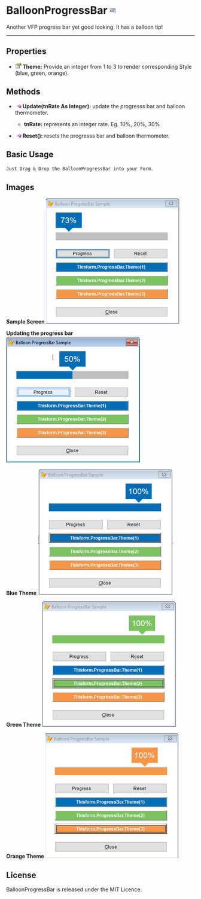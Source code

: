 # BalloonProgressBar ![](images/prg.gif)  

Another VFP progress bar yet good looking. It has a balloon tip!

<hr>

## Properties
* ![](images/prop.gif) **Theme:** Provide an integer from 1 to 3 to render corresponding Style (blue, green, orange).

## Methods

* ![](images/meth.gif) **Update(tnRate As Integer):** update the progresss bar and balloon thermometer.
  * **tnRate:** represents an integer rate. Eg. 10%, 20%, 30%

* ![](images/meth.gif) **Reset():** resets the progresss bar and balloon thermometer.

## Basic Usage

```
Just Drag & Drop the BalloonProgressBar into your Form.
```

## Images

**Sample Screen**
![](images/screen.png)

**Updating the progress bar**
![](images/progress.png)

**Blue Theme**
![](images/blue_theme.png)

**Green Theme**
![](images/green_theme.png)

**Orange Theme**
![](images/orange_theme.png)

## License

BalloonProgressBar is released under the MIT Licence.
